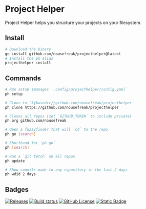 # Project Helper

Project Helper helps you structure your projects on your filesystem.

## Install

```bash
# Download the binary
go install github.com/nousefreak/projecthelper@latest
# Install the ph alias
projecthelper install
```

## Commands

```bash
# Run setup (manages `.config/projecthelper/config.yaml`    
ph setup

# Clone to `${basedir}/github.com/nousefreak/projecthelper`
ph clone https://github.com/nousefreak/projecthelper

# Clones all repos (set `GITHUB_TOKEN` to include private)
ph org github.com/nousefreak

# Open a fuzzyfinder that will `cd` to the repo 
ph go [search]

# Shorthand for `ph go`
ph [search]

# Run a `git fetch` on all repos
ph update                                              

# Show commits made to any repository in the last 2 days
ph wdid 2 days
```

## Badges

[![Releases](https://img.shields.io/github/v/release/nousefreak/projecthelper?style=for-the-badge)](https://github.com/NoUseFreak/projecthelper/releases)
[![Build status](https://img.shields.io/github/actions/workflow/status/nousefreak/projecthelper/ci.yml?style=for-the-badge)](ihttps://github.com/NoUseFreak/projecthelper/actions/workflows/ci.yml)
[![GitHub License](https://img.shields.io/github/license/nousefreak/projecthelper?style=for-the-badge)](https://github.com/NoUseFreak/projecthelper/blob/main/LICENSE)
[![Static Badge](https://img.shields.io/badge/powered--by-stenic.io-blue?style=for-the-badge&logoColor=blue)](https://stenic.io)


